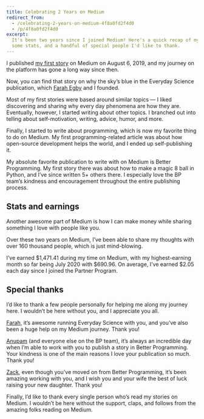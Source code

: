 ```yaml
---
title: Celebrating 2 Years on Medium
redirect_from:
  - /celebrating-2-years-on-medium-4f8a0fd2f4d0
  - /p/4f8a0fd2f4d0
excerpt:
  It's been two years since I joined Medium! Here's a quick recap of my journey,
  some stats, and a handful of special people I'd like to thank.
---
```


I published
[my first story](https://medium.com/everyday-science/sky-b4e23155187a) on Medium
on August 6, 2019, and my journey on the platform has gone a long way since
then.

Now, you can find that story on why the sky’s blue in the Everyday Science
publication, which [Farah Egby][farah] and I founded.

Most of my first stories were based around similar topics — I liked discovering
and sharing why every day phenomena are how they are. Eventually, however, I
started writing about other topics. I branched out into telling about
self-motivation, writing, advice, humor, and more.

Finally, I started to write about programming, which is now my favorite thing to
do on Medium. My first programming-related article was about how open-source
development helps the world, and I ended up self-publishing it.

My absolute favorite publication to write with on Medium is Better Programming.
My first story there was about how to make a magic 8 ball in Python, and I’ve
since written 5+ others there. I especially love the BP team’s kindness and
encouragement throughout the entire publishing process.

## Stats and earnings

Another awesome part of Medium is how I can make money while sharing something I
love with people like you.

Over these two years on Medium, I’ve been able to share my thoughts with over
160 thousand people, which is just mind-blowing.

I’ve earned $1,471.41 during my time on Medium, with my highest-earning month so
far being July 2020 with $690.96. On average, I’ve earned $2.05 each day since I
joined the Partner Program.

## Special thanks

I’d like to thank a few people personally for helping me along my journey here.
I wouldn’t be here without you, and I appreciate you all.

[Farah][farah], it’s awesome running Everyday Science with you, and you’ve also
been a huge help on my Medium journey. Thank you!

[Anupam](https://anupamchugh.medium.com/) (and everyone else on the BP team),
it’s always an incredible day when I’m able to work with you to publish a story
in Better Programming. Your kindness is one of the main reasons I love your
publication so much. Thank you!

[Zack](https://zackshapiro.medium.com/), even though you’ve moved on from Better
Programming, it’s been amazing working with you, and I wish you and your wife
the best of luck raising your new daughter. Thank you!

Finally, I’d like to thank every single person who’s read my stories on Medium.
I wouldn’t be here without the support, claps, and follows from the amazing
folks reading on Medium.

[farah]: https://farah-egby.medium.com/
